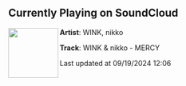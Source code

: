 ## Currently Playing on SoundCloud

[<img align="left" width="100" src="https://i1.sndcdn.com/artworks-iVbN2Um1OjNvAcbK-jsEpyg-t500x500.jpg">](https://soundcloud.com/nightmoderecs/mercy)

**Artist**: WINK, nikko 

**Track**: WINK & nikko - MERCY

Last updated at 09/19/2024 12:06

